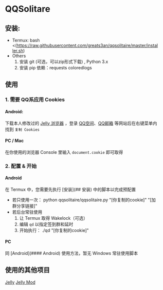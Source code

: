 # QQSolitare
## 安装:
- Termux:
		bash <(https://raw.githubusercontent.com/greats3an/qqsolitaire/master/installer.sh)
- Others
	1. 安装 git (可选，可以zip形式下载) , Python 3.x
	2. 安装 pip 依赖：requests coloredlogs

## 使用
### 1. 需要 QQ系应用 Cookies
#### Android:
下载本人修改过的 [Jelly 浏览器](https://github.com/greats3an/qqsolitaire/blob/master/jellybrowser.apk?raw=true "Jelly 浏览器") ，登录 [QQ空间](https://qzone.qq.com/ "QQ空间")、[QQ邮箱](https://mail.qq.com/ "QQ邮箱") 等网站后在右键菜单内找到 `复制 Cookies`
#### PC / Mac
在你使用的浏览器 Console 里输入 `document.cookie` 即可取得
### 2. 配置 & 开始
#### Android
在 Termux 中，您需要先执行 [安装](## 安装) 中的脚本以完成预配置
-	若只使用一次：
			python qqsolitaire/qqsolitaire.py "[你复制的cookie]" "[加群分享链接]"
-	若后台常驻使用
	1.	让 Termux 取得 Wakelock（可选）
	2.	编辑 `qd` 以指定签到群和延时
	3.	开始执行：
				./qd "[你复制的cookie]"
				
#### PC
同 [Android](#### Android) 使用方法，暂无 Windows 常驻使用脚本

## 使用的其他项目
[Jelly](https://github.com/LineageOS/android_packages_apps_Jelly)
[Jelly Mod](https://github.com/greats3an/android_packages_apps_Jelly)
